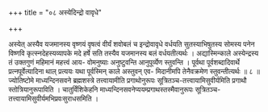 +++
title = "०८ अस्येदिन्द्रो वावृधे"

+++

अस्येत् अस्यैव यजमानस्य वृष्णयं वृषत्वं वीर्यं शवोबलं च इन्द्रोवावृधे वर्धयति सुतस्याभिषुतस्य सोमस्य पनेन विष्णवि कृत्स्नदेहस्यव्यापके मदे हर्षे सति तस्यैव यजमानस्य बलं वर्धयतीत्यर्थः । अद्यास्मिन्काले अस्येन्द्रस्य तं उक्तगुणं महिमानं महत्त्वं आय- वोमनुष्याः अनुष्टुवन्ति आनुपूर्व्येण स्तुवन्ति । पूर्वथा पूर्वशब्दादिवार्थे प्रत्नपूर्वेत्यादिना थाल् प्रत्ययः यथा पूर्वस्मिन् काले अस्तुवन् एव- मिदानीमपि तेनैवक्रमेण स्तुवन्तीत्यर्थः ॥ ८ ॥ ज्योतिष्टोमे माध्यन्दिनसवने ब्रह्मशस्त्रे तत्त्वायामीति प्रगाथोनुरूपः सूत्रितञ्च-तत्त्वायामिसुवीर्यमिति प्रगाथौ स्तोत्रियानुरूपाविति । चातुर्विंशिकेहनि माध्यन्दिनसवनेप्ययम्प्रगाथस्तस्मैवानुरूपः सूत्रितञ्च-तत्त्वायामिसुवीर्यमभिप्रवःसुराधसमिति ।